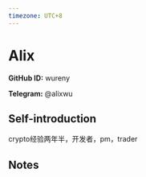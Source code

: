 ```yaml
---
timezone: UTC+8
---
```


# Alix

**GitHub ID:** wureny

**Telegram:** @alixwu

## Self-introduction

crypto经验两年半，开发者，pm，trader

## Notes

<!-- Content_START -->


<!-- Content_END -->
